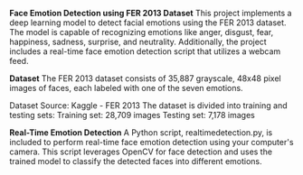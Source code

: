 **Face Emotion Detection using FER 2013 Dataset**
This project implements a deep learning model to detect facial emotions using the FER 2013 dataset. The model is capable of recognizing emotions like anger, disgust, fear, happiness, sadness, surprise, and neutrality. Additionally, the project includes a real-time face emotion detection script that utilizes a webcam feed.

**Dataset**
The FER 2013 dataset consists of 35,887 grayscale, 48x48 pixel images of faces, each labeled with one of the seven emotions.

Dataset Source: Kaggle - FER 2013
The dataset is divided into training and testing sets:
Training set: 28,709 images
Testing set: 7,178 images

**Real-Time Emotion Detection**
A Python script, realtimedetection.py, is included to perform real-time face emotion detection using your computer's camera. 
This script leverages OpenCV for face detection and uses the trained model to classify the detected faces into different emotions.
